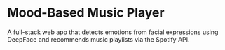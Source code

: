 # Mood-Based Music Player
A full-stack web app that detects emotions from facial expressions using DeepFace and recommends music playlists via the Spotify API.